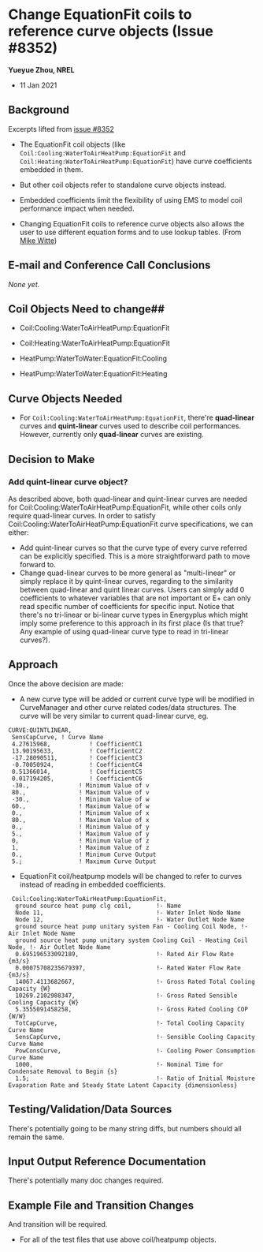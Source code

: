 ﻿

Change EquationFit coils to reference curve objects (Issue #8352)
================

**Yueyue Zhou, NREL**

 - 11 Jan 2021
  

## Background ##

Excerpts lifted from [issue #8352](https://github.com/NREL/EnergyPlus/issues/8352)

 - The EquationFit coil objects (like `Coil:Cooling:WaterToAirHeatPump:EquationFit` and `Coil:Heating:WaterToAirHeatPump:EquationFit`) have curve coefficients embedded in them. 
  
 - But other coil objects refer to standalone curve objects instead.
 
 - Embedded coefficients limit the flexibility of using EMS to model coil performance impact when needed.

 - Changing EquationFit coils to reference curve objects also allows the user to use different equation forms and to use lookup tables. (From [Mike Witte](https://github.com/NREL/EnergyPlus/issues/8352#issuecomment-724140062))
 
## E-mail and  Conference Call Conclusions ##

*None yet.*

## Coil Objects Need to change##

- Coil:Cooling:WaterToAirHeatPump:EquationFit

- Coil:Heating:WaterToAirHeatPump:EquationFit

- HeatPump:WaterToWater:EquationFit:Cooling

- HeatPump:WaterToWater:EquationFit:Heating

## Curve Objects Needed ##
- For `Coil:Cooling:WaterToAirHeatPump:EquationFit`, there're **quad-linear** curves and **quint-linear** curves used to describe coil performances. However, currently only **quad-linear** curves are existing.

## Decision to Make ##

### Add quint-linear curve object? ###
As described above, both quad-linear and quint-linear curves are needed for  Coil:Cooling:WaterToAirHeatPump:EquationFit, while other coils only require quad-linear curves. In order to satisfy Coil:Cooling:WaterToAirHeatPump:EquationFit curve specifications, we can either:
 - Add quint-linear curves so that the curve type of every curve referred can be explicitly specified. This is a more straightforward path to move forward to.
 - Change quad-linear curves to be more general as "multi-linear" or simply replace it by quint-linear curves, regarding to the similarity between quad-linear and quint linear curves. Users can simply add 0 coefficients to whatever variables that are not important or E+ can only read specific number of coefficients for specific input. Notice that there's no tri-linear or bi-linear curve types in Energyplus which might imply some preference to this approach in its first place (Is that true? Any example of using quad-linear curve type to read in tri-linear curves?).

 
## Approach ##

Once the above decision are made:

 - A new curve type will be added or current curve type will be modified in CurveManager and other curve related codes/data structures. The curve will be very similar to current quad-linear curve, eg.
 ```
CURVE:QUINTLINEAR,
  SensCapCurve, ! Curve Name
  4.27615968,           ! CoefficientC1
  13.90195633,          ! CoefficientC2
  -17.28090511,         ! CoefficientC3
  -0.70050924,          ! CoefficientC4
  0.51366014,           ! CoefficientC5
  0.017194205,          ! CoefficientC6
  -30.,              ! Minimum Value of v
  80.,               ! Maximum Value of v
  -30.,              ! Minimum Value of w
  60.,               ! Maximum Value of w
  0.,                ! Minimum Value of x
  80.,               ! Maximum Value of x
  0.,                ! Minimum Value of y
  5.,                ! Maximum Value of y
  0,                 ! Minimum Value of z
  1,                 ! Maximum Value of z
  0.,                ! Minimum Curve Output
  5.;                ! Maximum Curve Output
```

 - EquationFit coil/heatpump models will be changed to refer to curves instead of reading in embedded coefficients.

```
 Coil:Cooling:WaterToAirHeatPump:EquationFit,
  ground source heat pump clg coil,       !- Name
  Node 11,                                !- Water Inlet Node Name
  Node 12,                                !- Water Outlet Node Name
  ground source heat pump unitary system Fan - Cooling Coil Node, !- Air Inlet Node Name
  ground source heat pump unitary system Cooling Coil - Heating Coil Node, !- Air Outlet Node Name
  0.695196533092189,                      !- Rated Air Flow Rate {m3/s}
  0.00075708235679397,                    !- Rated Water Flow Rate {m3/s}
  14067.4113682667,                       !- Gross Rated Total Cooling Capacity {W}
  10269.2102988347,                       !- Gross Rated Sensible Cooling Capacity {W}
  5.3555091458258,                        !- Gross Rated Cooling COP {W/W}
  TotCapCurve,                            !- Total Cooling Capacity Curve Name
  SensCapCurve,                           !- Sensible Cooling Capacity Curve Name
  PowConsCurve,                           !- Cooling Power Consumption Curve Name
  1000,                                   !- Nominal Time for Condensate Removal to Begin {s}
  1.5;                                    !- Ratio of Initial Moisture Evaporation Rate and Steady State Latent Capacity {dimensionless}
  ```

## Testing/Validation/Data Sources ##

There's potentially going to be many string diffs, but numbers should all remain the same.

## Input Output Reference Documentation ##

There's potentially many doc changes required.

## Example File and Transition Changes ##

And transition will be required.

 - For all of the test files that use above coil/heatpump objects.


